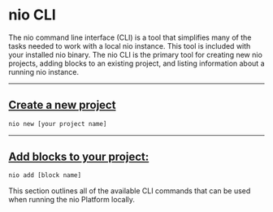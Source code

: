 # nio CLI

The nio command line interface (CLI) is a tool that simplifies many of the tasks needed to work with a local nio instance. This tool is included with your installed nio binary. The nio CLI is the primary tool for creating new nio projects, adding blocks to an existing project, and listing information about a running nio instance.

---

## [Create a new project](new.md)

```bash
nio new [your project name]
```

---

## [Add blocks to your project:](add.md)

```bash
nio add [block name]
```

This section outlines all of the available CLI commands that can be used when running the nio Platform locally.
